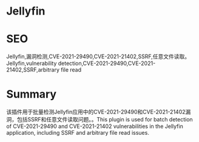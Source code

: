 # Jellyfin
# SEO
Jellyfin,漏洞检测,CVE-2021-29490,CVE-2021-21402,SSRF,任意文件读取。Jellyfin,vulnerability detection,CVE-2021-29490,CVE-2021-21402,SSRF,arbitrary file read
# Summary
该插件用于批量检测Jellyfin应用中的CVE-2021-29490和CVE-2021-21402漏洞，包括SSRF和任意文件读取问题。。This plugin is used for batch detection of CVE-2021-29490 and CVE-2021-21402 vulnerabilities in the Jellyfin application, including SSRF and arbitrary file read issues.
